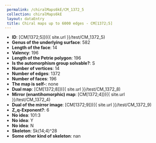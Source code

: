 ```yaml
--- 
 permalink: /chiralMaps6kE/CM_1372_5 
 collection: chiralMaps6kE
 layout: dataEntry
 title: Chiral maps up to 6000 edges - CM[1372;5]
---
```


- **ID**: [CM[1372;5]]({{ site.url }}/test/CM_1372_5)
- **Genus of the underlying surface**: 582
- **Length of the face**: 14
- **Valency**: 196
- **Length of the Petrie polygon**: 196
- **Is the automorphism group solvable?**: S
- **Number of vertices**: 14
- **Number of edges**: 1372
- **Number of faces**: 196
- **The map is self-**: none
- **Dual map**: [CM[1372;8]]({{ site.url }}/test/CM_1372_8)
- **Mirror (enantihomorphic) map**: [CM[1372;4]]({{ site.url }}/test/CM_1372_4)
- **Dual of the mirror image**: [CM[1372;9]]({{ site.url }}/test/CM_1372_9)
- **Z_q-Exponent?**: 6
- **No idea**:  101:3
- **No idea**: Y
- **No idea**: N
- **Skeleton**: Sk(14;4)^28
- **Some other kind of skeleton**: nan
